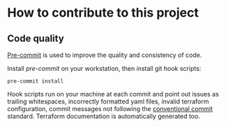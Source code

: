 # How to contribute to this project

## Code quality

[Pre-commit](https://pre-commit.com/) is used to improve the quality and consistency
of code.

Install *pre-commit* on your workstation, then install git hook scripts:

```
pre-commit install
```

Hook scripts run on your machine at each commit and point out issues as trailing
whitespaces, incorrectly formatted yaml files, invalid terraform configuration,
commit messages not following the [conventional commit](https://www.conventionalcommits.org)
standard. Terraform documentation is automatically generated too.
